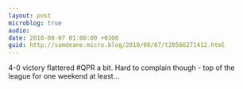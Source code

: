 ```yaml
---
layout: post
microblog: true
audio: 
date: 2010-08-07 01:00:00 +0100
guid: http://samdeane.micro.blog/2010/08/07/t20566271412.html
---
```

4-0 victory flattered #QPR a bit. Hard to complain though - top of the league for one weekend at least...
